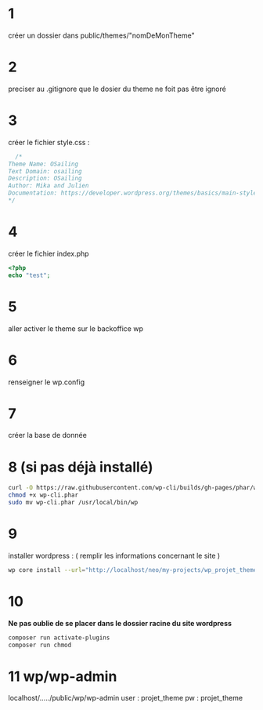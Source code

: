 # 1
créer un dossier dans public/themes/"nomDeMonTheme"

# 2
preciser au .gitignore que le dosier du theme ne foit pas être ignoré

# 3
créer le fichier style.css :
```css
  /*
Theme Name: OSailing
Text Domain: osailing
Description: OSailing
Author: Mika and Julien
Documentation: https://developer.wordpress.org/themes/basics/main-stylesheet-style-css/
*/
```

# 4
créer le fichier index.php
```php
<?php
echo "test";
```

# 5
aller activer le theme sur le backoffice wp

# 6
renseigner le wp.config

# 7
créer la base de donnée

# 8 (si pas déjà installé)
```sh
curl -O https://raw.githubusercontent.com/wp-cli/builds/gh-pages/phar/wp-cli.phar
chmod +x wp-cli.phar
sudo mv wp-cli.phar /usr/local/bin/wp
```

# 9
installer wordpress : 
( remplir les informations concernant le site )
```sh
wp core install --url="http://localhost/neo/my-projects/wp_projet_theme/public/" --title="projet theme" --admin_user="projet_theme" --admin_password="projet_theme" --admin_email="projet_theme@devwp.com" --skip-email;
```
# 10
**Ne pas oublie de se placer dans le dossier racine du site wordpress**

```sh
composer run activate-plugins
composer run chmod
```

# 11 wp/wp-admin
localhost/...../public/wp/wp-admin
user : projet_theme
pw : projet_theme
